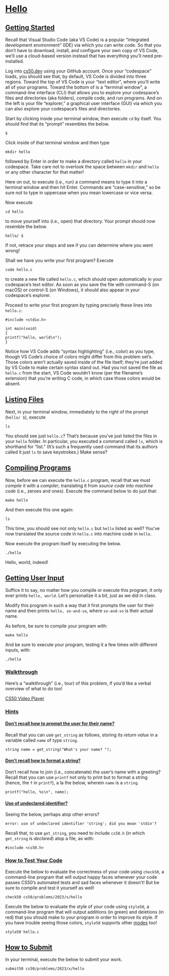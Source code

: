 # [Hello](#hello)

## [Getting Started](#getting-started)

Recall that Visual Studio Code (aka VS Code) is a popular “integrated
development environment” (IDE) via which you can write code. So that you
don’t have to download, install, and configure your own copy of VS Code,
we’ll use a cloud-based version instead that has everything you’ll need
pre-installed.

Log into [cs50.dev](https://cs50.dev/) using your GitHub account. Once
your “codespace” loads, you should see that, by default, VS Code is
divided into three regions. Toward the top of VS Code is your “text
editor”, where you’ll write all of your programs. Toward the bottom of
is a “terminal window”, a command-line interface (CLI) that allows you
to explore your codespace’s files and directories (aka folders), compile
code, and run programs. And on the left is your file “explorer,” a
graphical user interface (GUI) via which you can also explore your
codespace’s files and directories.

Start by clicking inside your terminal window, then execute `cd` by
itself. You should find that its “prompt” resembles the below.

``` highlight
$
```

Click inside of that terminal window and then type

``` highlight
mkdir hello
```

followed by Enter in order to make a directory called `hello` in your
codespace. Take care not to overlook the space between `mkdir` and
`hello` or any other character for that matter!

Here on out, to execute (i.e., run) a command means to type it into a
terminal window and then hit Enter. Commands are “case-sensitive,” so be
sure not to type in uppercase when you mean lowercase or vice versa.

Now execute

``` highlight
cd hello
```

to move yourself into (i.e., open) that directory. Your prompt should
now resemble the below.

``` highlight
hello/ $
```

If not, retrace your steps and see if you can determine where you went
wrong!

Shall we have you write your first program? Execute

``` highlight
code hello.c
```

to create a new file called `hello.c`, which should open automatically
in your codespace’s text editor. As soon as you save the file with
command-S (on macOS) or control-S (on Windows), it should also appear in
your codespace’s explorer.

Proceed to write your first program by typing precisely these lines into
`hello.c`:

``` highlight
#include <stdio.h>

int main(void)
{
printf("hello, world\n");
}
```

Notice how VS Code adds “syntax highlighting” (i.e., color) as you type,
though VS Code’s choice of colors might differ from this problem set’s.
Those colors aren’t actually saved inside of the file itself; they’re
just added by VS Code to make certain syntax stand out. Had you not
saved the file as `hello.c` from the start, VS Code wouldn’t know (per
the filename’s extension) that you’re writing C code, in which case
those colors would be absent.

## [Listing Files](#listing-files)

Next, in your terminal window, immediately to the right of the prompt
(`hello/ $`), execute

``` highlight
ls
```

You should see just `hello.c`? That’s because you’ve just listed the
files in your `hello` folder. In particular, you executed a command
called `ls`, which is shorthand for “list.” (It’s such a frequently used
command that its authors called it just `ls` to save keystrokes.) Make
sense?

## [Compiling Programs](#compiling-programs)

Now, before we can execute the `hello.c` program, recall that we must
*compile* it with a *compiler*, translating it from *source code* into
*machine code* (i.e., zeroes and ones). Execute the command below to do
just that:

``` highlight
make hello
```

And then execute this one again:

``` highlight
ls
```

This time, you should see not only `hello.c` but `hello` listed as well?
You’ve now translated the source code in `hello.c` into machine code in
`hello`.

Now execute the program itself by executing the below.

``` highlight
./hello
```

Hello, world, indeed!

## [Getting User Input](#getting-user-input)

Suffice it to say, no matter how you compile or execute this program, it
only ever prints `hello, world`. Let’s personalize it a bit, just as we
did in class.

Modify this program in such a way that it first prompts the user for
their name and then prints `hello, so-and-so`, where `so-and-so` is
their actual name.

As before, be sure to compile your program with:

``` highlight
make hello
```

And be sure to execute your program, testing it a few times with
different inputs, with:

``` highlight
./hello
```

### [Walkthrough](#walkthrough)

Here’s a “walkthrough” (i.e., tour) of this problem, if you’d like a
verbal overview of what to do too!

[CS50 Video Player](https://www.youtube.com/watch?v=wSk1KSDUEYA)

### [Hints](#hints)

#### [Don’t recall how to prompt the user for their name?](#dont-recall-how-to-prompt-the-user-for-their-name)

Recall that you can use `get_string` as follows, storing its *return
value* in a variable called `name` of type `string`.

``` highlight
string name = get_string("What's your name? ");
```

#### [Don’t recall how to format a string?](#dont-recall-how-to-format-a-string)

Don’t recall how to join (i.e., concatenate) the user’s name with a
greeting? Recall that you can use `printf` not only to print but to
format a string (hence, the `f` in `printf`), a la the below, wherein
`name` is a `string`.

``` highlight
printf("hello, %s\n", name);
```

#### [Use of undeclared identifier?](#use-of-undeclared-identifier)

Seeing the below, perhaps atop other errors?

``` highlight
error: use of undeclared identifier 'string'; did you mean 'stdin'?
```

Recall that, to use `get_string`, you need to include `cs50.h` (in which
`get_string` is *declared*) atop a file, as with:

``` highlight
#include <cs50.h>
```

### [How to Test Your Code](#how-to-test-your-code)

Execute the below to evaluate the correctness of your code using
`check50`, a command-line program that will output happy faces whenever
your code passes CS50’s automated tests and sad faces whenever it
doesn’t! But be sure to compile and test it yourself as well!

``` highlight
check50 cs50/problems/2023/x/hello
```

Execute the below to evaluate the style of your code using `style50`, a
command-line program that will output additions (in green) and deletions
(in red) that you should make to your program in order to improve its
style. If you have trouble seeing those colors, `style50` supports other
[modes](https://cs50.readthedocs.io/style50/) too!

``` highlight
style50 hello.c
```

## [How to Submit](#how-to-submit)

In your terminal, execute the below to submit your work.

``` highlight
submit50 cs50/problems/2023/x/hello
```
